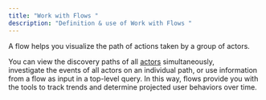 ```yaml
---
title: "Work with Flows "
description: "Definition & use of Work with Flows "
---
```

A flow helps you visualize the path of actions taken by a group of actors.

You can view the discovery paths of all [actors](/measure_iq/glossary/journey-actor-user) simultaneously, investigate the events of all actors on an individual path, or use information from a flow as input in a top-level query. In this way, flows provide you with the tools to track trends and determine projected user behaviors over time.